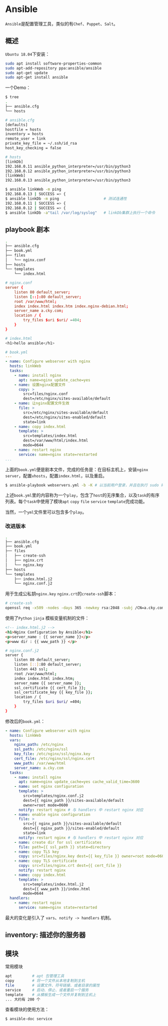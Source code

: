 # Ansible

`Ansible`是配置管理工具，类似的有`Chef`、`Puppet`、`Salt`。

## 概述

`Ubuntu 18.04`下安装：

```bash
sudo apt install software-properties-common
sudo apt-add-repository ppa:ansible/ansible
sudo apt-get update
sudo apt-get install ansible
```

一个Demo：

```bash
$ tree
.
├── ansible.cfg
└── hosts
```

```bash
# ansible.cfg
[defaults]
hostfile = hosts
inventory = hosts
remote_user = link
private_key_file = ~/.ssh/id_rsa
host_key_checking = false
```

```bash
# hosts
[linkDb]
192.168.0.11 ansible_python_interpreter=/usr/bin/python3 
192.168.0.12 ansible_python_interpreter=/usr/bin/python3
[linkWeb]
192.168.0.13 ansible_python_interpreter=/usr/bin/python3
```

```bash
$ ansible linkWeb -m ping
192.168.0.13 | SUCCESS => {
$ ansible linkDb -m ping                    # 测试连通性
192.168.0.11 | SUCCESS => {
192.168.0.12 | SUCCESS => {
$ ansible linkDb -a"tail /var/log/syslog"   # linkDb集群上执行一个命令
```

## playbook 剧本

```bash
.
├── ansible.cfg
├── book.yml
├── files
│   └── nginx.conf
├── hosts
└── templates
    └── index.html
```

```conf
# nginx.conf
server {
    listen 80 default_server;
    listen [::]:80 default_server;
    root /var/www/html;
    index index.html index.htm index.nginx-debian.html;
    server_name a.cky.com;
    location / {
        try_files $uri $uri/ =404;
    }
}
```

```bash
# index.html
<h1>hello ansible</h1>
```

```yaml
# book.yml
---
- name: Configure webserver with nginx
  hosts: linkWeb
  tasks:
    - name: install nginx
      apt: name=nginx update_cache=yes
    - name: 设置nginx配置文件
      copy: >
        src=files/nginx.conf
        dest=/etc/nginx/sites-available/default
    - name: 让nginx配置文件生效
      file: >
        src=/etc/nginx/sites-available/default
        dest=/etc/nginx/sites-enabled/default
        state=link
    - name: copy index.html
      template: >
        src=templates/index.html
        dest=/var/www/html/index.html
        mode=0644
    - name: restart nginx
      service: name=nginx state=restarted
...
```

上面的`book.yml`便是剧本文件，完成的任务是：在目标主机上，安装`nginx server`，配置`vhosts`，配置`index.html`，以及重启。

```bash
$ ansible-playbook webservers.yml -b -K # 以当前用户登录，并且在执行 sudo 时，询问密码
```

上述`book.yml`里的内容称为一个`play`，包含了`host`的无序集合，以及`task`的有序列表。每个`task`中使用了模块`apt` `copy` `file` `service` `template`完成功能。

当然，一个`yml`文件里可以包含多个`play`。

### 改进版本

```bash
.
├── ansible.cfg
├── book.yml
├── files
│   ├── create-ssh
│   ├── nginx.crt
│   └── nginx.key
├── hosts
└── templates
    ├── index.html.j2
    └── nginx.conf.j2
```

用于生成公私钥`nginx.key` `nginx.crt`的`create-ssh`脚本：

```bash
# create-ssh
openssl req -x509 -nodes -days 365 -newkey rsa:2048 -subj /CN=a.cky.com -keyout nginx.key -out nginx.crt
```

使用了`Python` `jinja` 模板变量机制的文件：

```html
<!-- index.html.j2 -->
<h1>Nginx Configuration by Ansible</h1>
<p>server_name : {{ server_name }}</p>
<p>www dir : {{ www_path }} </p>
```

```bash
# nginx.conf.j2
server {
    listen 80 default_server;
    listen [::]:80 default_server;
    listen 443 ssl;
    root /var/www/html;
    index index.html index.htm;
    server_name {{ server_name }}; 
    ssl_certificate {{ cert_file }}; 
    ssl_certificate_key {{ key_file }}; 
    location / { 
        try_files $uri $uri/ =404;
    }   
}
```

修改后的`book.yml`：

```yml
- name: Configure webserver with nginx
  hosts: linkWeb
  vars:
    nginx_path: /etc/nginx
    ssl_path: /etc/nginx/ssl
    key_file: /etc/nginx/ssl/nginx.key
    cert_file: /etc/nginx/ssl/nginx.cert
    www_path: /var/www/html
    server_name: a.cky.com
  tasks:
    - name: install nginx
      apt: name=nginx update_cache=yes cache_valid_time=3600
    - name: set nginx configuration
      template: >
        src=templates/nginx.conf.j2
        dest={{ nginx_path }}/sites-available/default
        owner=root mode=0600
      notify: restart nginx # 与 handlers 中 restart nginx 对应
    - name: enable nginx configuration
      file: >
        src={{ nginx_path }}/sites-available/default
        dest={{ nginx_path }}/sites-enabled/default
        state=link
      notify: restart nginx # 与 handlers 中 restart nginx 对应
    - name: create dir for ssl certificates
      file: path={{ ssl_path }} state=directory
    - name: copy TLS key
      copy: src=files/nginx.key dest={{ key_file }} owner=root mode=0600
    - name: copy TLS certificate
      copy: src=files/nginx.crt dest={{ cert_file }}
      notify: restart nginx
    - name: copy index.html
      template: >
        src=templates/index.html.j2
        dest={{ www_path }}/index.html
        mode=0644
  handlers:
    - name: restart nginx
      service: name=nginx state=restarted
```

最大的变化是引入了 `vars`、`notify -> handlers` 机制。

## inventory: 描述你的服务器


## 模块

常用模块

```bash
apt         # apt 包管理工具
copy        # 将一个文件从本地复制到主机
file        # 设置文件、符号链接、或者目录的属性
service     # 启动、停止、或者重启一个服务
template    # 从模板生成一个文件并复制到主机上
... 大约有 200 个
```

查看模块的使用方法：

```bash
$ ansible-doc service
```